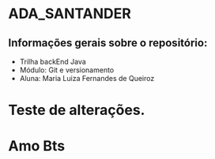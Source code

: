 # ADA_SANTANDER

## Informações gerais sobre o repositório:
* Trilha backEnd Java
* Módulo: Git e versionamento
* Aluna: Maria Luiza Fernandes de Queiroz

# Teste de alterações.
# Amo Bts
